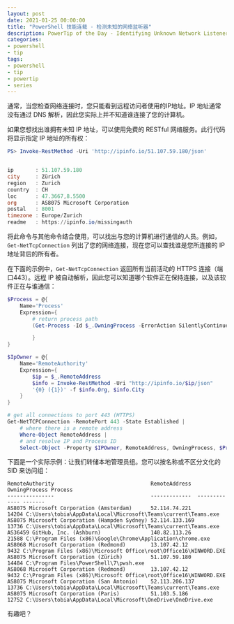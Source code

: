 ```yaml
---
layout: post
date: 2021-01-25 00:00:00
title: "PowerShell 技能连载 - 检测未知的网络监听器"
description: PowerTip of the Day - Identifying Unknown Network Listeners
categories:
- powershell
- tip
tags:
- powershell
- tip
- powertip
- series
---
```

通常，当您检查网络连接时，您只能看到远程访问者使用的IP地址。IP 地址通常没有通过 DNS 解析，因此您实际上并不知道谁连接了您的计算机。

如果您想找出谁拥有未知 IP 地址，可以使用免费的 RESTful 网络服务。此行代码将显示指定 IP 地址的所有权：

```powershell
PS> Invoke-RestMethod -Uri 'http://ipinfo.io/51.107.59.180/json'


ip       : 51.107.59.180
city     : Zürich
region   : Zurich
country  : CH
loc      : 47.3667,8.5500
org      : AS8075 Microsoft Corporation
postal   : 8001
timezone : Europe/Zurich
readme   : https://ipinfo.io/missingauth
```

将此命令与其他命令结合使用，可以找出与您的计算机进行通信的人员。例如，`Get-NetTcpConnection` 列出了您的网络连接，现在您可以查找谁是您所连接的 IP 地址背后的所有者。

在下面的示例中，`Get-NetTcpConnection` 返回所有当前活动的 HTTPS 连接（端口443）。远程 IP 被自动解析，因此您可以知道哪个软件正在保持连接，以及该软件正在与谁通信：

```powershell
$Process = @{
    Name='Process'
    Expression={
        # return process path
        (Get-Process -Id $_.OwningProcess -ErrorAction SilentlyContinue).Path

        }
}

$IpOwner = @{
    Name='RemoteAuthority'
    Expression={
        $ip = $_.RemoteAddress
        $info = Invoke-RestMethod -Uri "http://ipinfo.io/$ip/json"
        '{0} ({1})' -f $info.Org, $info.City
    }
}

# get all connections to port 443 (HTTPS)
Get-NetTCPConnection -RemotePort 443 -State Established |
    # where there is a remote address
    Where-Object RemoteAddress |
    # and resolve IP and Process ID
    Select-Object -Property $IPOwner, RemoteAddress, OwningProcess, $Process
```

下面是一个实际示例：让我们转储本地管理员组。您可以按名称或不区分文化的 SID 来访问组：

    RemoteAuthority                               RemoteAddress  OwningProcess Process
    ---------------                               -------------  ------------- -------
    AS8075 Microsoft Corporation (Amsterdam)      52.114.74.221          14204 C:\Users\tobia\AppData\Local\Microsoft\Teams\current\Teams.exe
    AS8075 Microsoft Corporation (Hampden Sydney) 52.114.133.169         13736 C:\Users\tobia\AppData\Local\Microsoft\Teams\current\Teams.exe
    AS36459 GitHub, Inc. (Ashburn)                140.82.113.26          21588 C:\Program Files (x86)\Google\Chrome\Application\chrome.exe
    AS8068 Microsoft Corporation (Redmond)        13.107.42.12            9432 C:\Program Files (x86)\Microsoft Office\root\Office16\WINWORD.EXE
    AS8075 Microsoft Corporation (Zürich)         51.107.59.180          14484 C:\Program Files\PowerShell\7\pwsh.exe
    AS8068 Microsoft Corporation (Redmond)        13.107.42.12            9432 C:\Program Files (x86)\Microsoft Office\root\Office16\WINWORD.EXE
    AS8075 Microsoft Corporation (San Antonio)    52.113.206.137         13736 C:\Users\tobia\AppData\Local\Microsoft\Teams\current\Teams.exe
    AS8075 Microsoft Corporation (Paris)          51.103.5.186           12752 C:\Users\tobia\AppData\Local\Microsoft\OneDrive\OneDrive.exe

有趣吧？

<!--本文国际来源：[Identifying Unknown Network Listeners](https://community.idera.com/database-tools/powershell/powertips/b/tips/posts/identifying-unknown-network-listeners)-->

